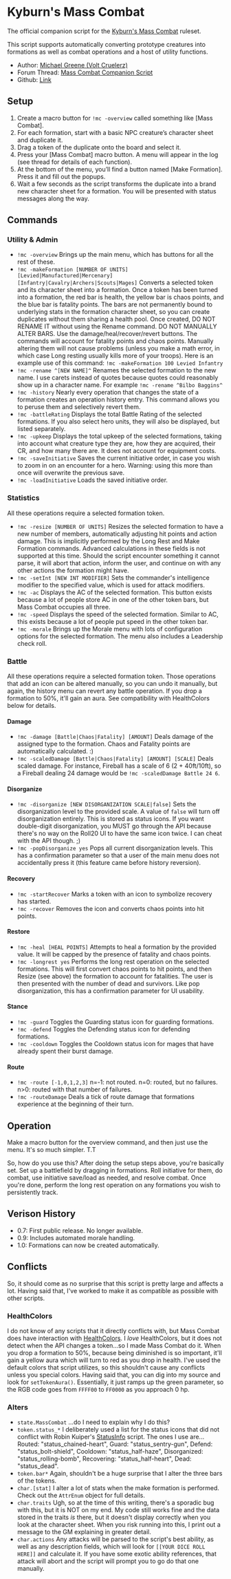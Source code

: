 # Kyburn's Mass Combat

The official companion script for the [Kyburn's Mass Combat](https://docs.google.com/document/d/1-56AC-p57x-vr_BzszksjC55kTFK4d67XOzcIb1pWCY/edit?usp=sharing) ruleset.

This script supports automatically converting prototype creatures into formations as well as combat operations and a host of utility functions.

- Author: [Michael Greene (Volt Cruelerz)](https://app.roll20.net/users/1583758/michael-g)
- Forum Thread: [Mass Combat Companion Script](https://app.roll20.net/forum/post/7075696/mass-combat-companion-script)
- Github: [Link](https://github.com/VoltCruelerz/Mass-Combat)

## Setup

1. Create a macro button for `!mc -overview` called something like [Mass Combat].
2. For each formation, start with a basic NPC creature’s character sheet and duplicate it.
3. Drag a token of the duplicate onto the board and select it.
4. Press your [Mass Combat] macro button.  A menu will appear in the log (see thread for details of each function).
5. At the bottom of the menu, you’ll find a button named [Make Formation].  Press it and fill out the popups.
6. Wait a few seconds as the script transforms the duplicate into a brand new character sheet for a formation.  You will be presented with status messages along the way.

## Commands

### Utility & Admin
- `!mc -overview` Brings up the main menu, which has buttons for all the rest of these.
- `!mc -makeFormation [NUMBER OF UNITS] [Levied|Manufactured|Mercenary] [Infantry|Cavalry|Archers|Scouts|Mages]` Converts a selected token and its character sheet into a formation.  Once a token has been turned into a formation, the red bar is health, the yellow bar is chaos points, and the blue bar is fatality points.  The bars are not permanently bound to underlying stats in the formation character sheet, so you can create duplicates without them sharing a health pool.  Once created, DO NOT RENAME IT without using the Rename command.  DO NOT MANUALLY ALTER BARS.  Use the damage/heal/recover/revert buttons.  The commands will account for fatality points and chaos points.  Manually altering them will not cause problems (unless you make a math error, in which case Long resting usually kills more of your troops).  Here is an example use of this command: `!mc -makeFormation 100 Levied Infantry`
- `!mc -rename ^[NEW NAME]^` Renames the selected formation to the new name.  I use carets instead of quotes because quotes could reasonably show up in a character name.  For example `!mc -rename ^Bilbo Baggins^`
- `!mc -history` Nearly every operation that changes the state of a formation creates an operation history entry.  This command allows you to peruse them and selectively revert them.
- `!mc -battleRating` Displays the total Battle Rating of the selected formations.  If you also select hero units, they will also be displayed, but listed separately.
- `!mc -upkeep` Displays the total upkeep of the selected formations, taking into account what creature type they are, how they are acquired, their CR, and how many there are.  It does not account for equipment costs.
- `!mc -saveInitiative` Saves the current initiative order, in case you wish to zoom in on an encounter for a hero.  Warning: using this more than once will overwrite the previous save.
- `!mc -loadInitiative` Loads the saved initiative order.

### Statistics
All these operations require a selected formation token.
- `!mc -resize [NUMBER OF UNITS]` Resizes the selected formation to have a new number of members, automatically adjusting hit points and action damage.  This is implicitly performed by the Long Rest and Make Formation commands.  Advanced calculations in these fields is not supported at this time.  Should the script encounter something it cannot parse, it will abort that action, inform the user, and continue on with any other actions the formation might have.
- `!mc -setInt [NEW INT MODIFIER]` Sets the commander's intelligence modifier to the specified value, which is used for attack modifiers.
- `!mc -ac` Displays the AC of the selected formation.  This button exists because a lot of people store AC in one of the other token bars, but Mass Combat occupies all three.
- `!mc -speed` Displays the speed of the selected formation.  Similar to AC, this exists because a lot of people put speed in the other token bar.
- `!mc -morale` Brings up the Morale menu with lots of configuration options for the selected formation.  The menu also includes a Leadership check roll.

### Battle
All these operations require a selected formation token.  Those operations that add an icon can be altered manually, so you can undo it manually, but again, the history menu can revert any battle operation.  If you drop a formation to 50%, it'll gain an aura.  See compatibility with HealthColors below for details.
#### Damage
- `!mc -damage [Battle|Chaos|Fatality] [AMOUNT]` Deals damage of the assigned type to the formation.  Chaos and Fatality points are automatically calculated.  :)
- `!mc -scaledDamage [Battle|Chaos|Fatality] [AMOUNT] [SCALE]` Deals scaled damage.  For instance, Fireball has a scale of 6 (2 + 40ft/10ft), so a Fireball dealing 24 damage would be `!mc -scaledDamage Battle 24 6`.
#### Disorganize
- `!mc -disorganize [NEW DISORGANIZATION SCALE|false]` Sets the disorganization level to the provided scale.  A value of `false` will turn off disorganization entirely.  This is stored as status icons.  If you want double-digit disorganization, you MUST go through the API because there's no way on the Roll20 UI to have the same icon twice.  I can cheat with the API though. ;)
- `!mc -popDisorganize yes` Pops all current disorganization levels.  This has a confirmation parameter so that a user of the main menu does not accidentally press it (this feature came before history reversion).
#### Recovery
- `!mc -startRecover` Marks a token with an icon to symbolize recovery has started.
- `!mc -recover` Removes the icon and converts chaos points into hit points.
#### Restore
- `!mc -heal [HEAL POINTS]` Attempts to heal a formation by the provided value.  It will be capped by the presence of fatality and chaos points.
- `!mc -longrest yes` Performs the long rest operation on the selected formations.  This will first convert chaos points to hit points, and then Resize (see above) the formation to account for fatalities.  The user is then presented with the number of dead and survivors.  Like pop disorganization, this has a confirmation parameter for UI usability.
#### Stance
- `!mc -guard` Toggles the Guarding status icon for guarding formations.
- `!mc -defend` Toggles the Defending status icon for defending formations.
- `!mc -cooldown` Toggles the Cooldown status icon for mages that have already spent their burst damage.
#### Route
- `!mc -route [-1,0,1,2,3]` n=-1: not routed.  n=0: routed, but no failures.  n>0: routed with that number of failures.
- `!mc -routeDamage` Deals a tick of route damage that formations experience at the beginning of their turn.

## Operation
Make a macro button for the overview command, and then just use the menu.  It's so much simpler. T.T

So, how do you use this?  After doing the setup steps above, you're basically set.  Set up a battlefield by dragging in formations.  Roll initiative for them, do combat, use initiative save/load as needed, and resolve combat.  Once you're done, perform the long rest operation on any formations you wish to persistently track.

## Verison History

- 0.7: First public release.  No longer available.
- 0.9: Includes automated morale handling.
- 1.0: Formations can now be created automatically. 

## Conflicts
So, it should come as no surprise that this script is pretty large and affects a lot.  Having said that, I've worked to make it as compatible as possible with other scripts.  

### HealthColors
I do not know of any scripts that it directly conflicts with, but Mass Combat does have interaction with [HealthColors](https://github.com/dxwarlock/Roll20/blob/master/Public/HeathColors).  I *love* HealthColors, but it does not detect when the API changes a token...so I made Mass Combat do it.  When you drop a formation to 50%, because being diminished is so important, it'll gain a yellow aura which will turn to red as you drop in health.  I've used the default colors that script utilizes, so this shouldn't cause any conflicts unless you special colors.  Having said that, you can dig into my source and look for `setTokenAura()`.  Essentially, it just ramps up the green parameter, so the RGB code goes from `FFFF00` to `FF0000` as you approach 0 hp.

### Alters
- `state.MassCombat` ...do I need to explain why I do this?
- `token.status_*` I deliberately used a list for the status icons that did not conflict with Robin Kuiper's [StatusInfo](https://github.com/RobinKuiper/Roll20APIScripts) script. The ones I use are... Routed: "status_chained-heart", Guard: "status_sentry-gun", Defend: "status_bolt-shield", Cooldown: "status_half-haze", Disorganized: "status_rolling-bomb", Recovering: "status_half-heart", Dead: "status_dead".
- `token.bar*` Again, shouldn't be a huge surprise that I alter the three bars of the tokens.
- `char.[stat]` I alter a lot of stats when the make formation is performed.  Check out the `AttrEnum` object for full details.  
- `char.traits` Ugh, so at the time of this writing, there's a sporadic bug with this, but it is NOT on my end.  My code still works fine and the data stored in the traits *is* there, but it doesn't display correctly when you look at the character sheet.  When you risk running into this, I print out a message to the GM explaining in greater detail.
- `char.actions` Any attacks will be parsed to the script's best ability, as well as any description fields, which will look for `[[YOUR DICE ROLL HERE]]` and calculate it.  If you have some exotic ability references, that attack will abort and the script will prompt you to go do that one manually.